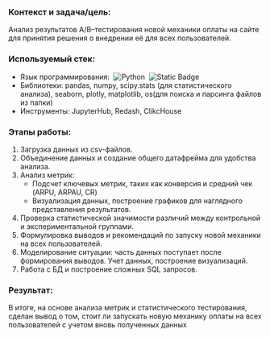 ### Контекст и задача/цель:
Анализ результатов A/B–тестирования новой механики оплаты на сайте для принятия решения о внедрении её для всех пользователей.

### Используемый стек:
   - Язык программирования:&nbsp;
![Python](https://img.shields.io/badge/Python-blue?logo=python&labelColor=grey)&nbsp;
![Static Badge](https://img.shields.io/badge/SQL-blue?logo=postgresql&logoColor=white&labelColor=grey)&nbsp;
   - Библиотеки: pandas, numpy, scipy.stats (для статистического анализа), seaborn, plotly, matplotlib, os(для поиска и парсинга файлов из папки)
   - Инструменты: JupyterHub, Redash, ClikcHouse

### Этапы работы:
1. Загрузка данных из csv-файлов.<br>
2. Объединение данных и создание общего датафрейма для удобства анализа.<br>
3. Анализ метрик:<br>
    - Подсчет ключевых метрик, таких как конверсия и средний чек (ARPU, ARPAU, CR)<br>
    - Визуализация данных, построение графиков для наглядного представления результатов.<br>
4. Проверка статистической значимости различий между контрольной и экспериментальной группами.<br>
5. Формулировка выводов и рекомендаций по запуску новой механики на всех пользователей.<br>
6. Моделирование ситуации: часть данных поступает после формирования выводов. Учет данных, построение визуализаций.<br>
7. Работа с БД и построение сложных SQL запросов.


### Результат:
В итоге, на основе анализа метрик и статистического тестирования, сделан вывод о том, стоит ли запускать новую механику оплаты на всех пользователей с учетом вновь полученных данных
